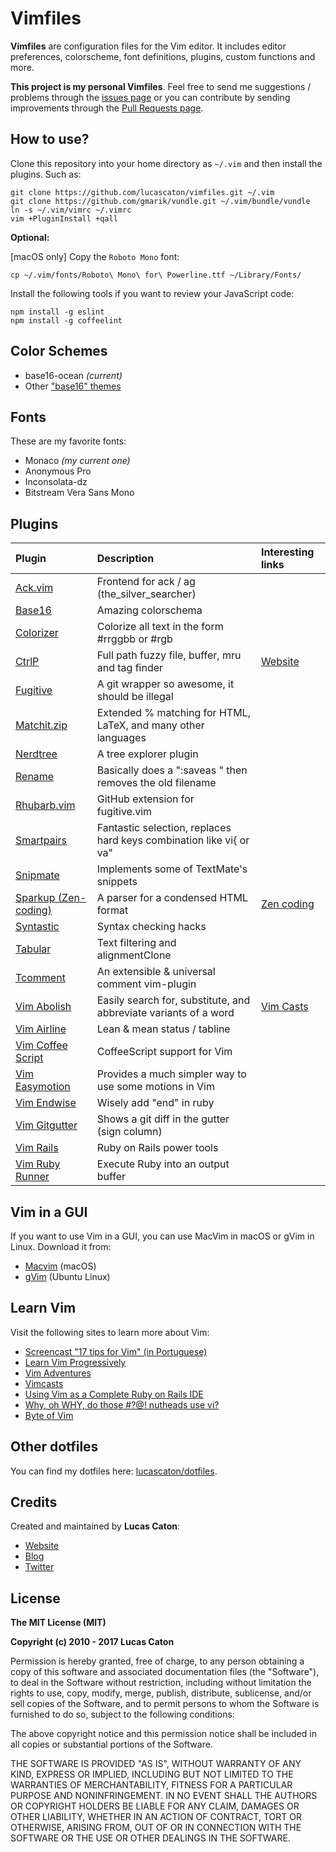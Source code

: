 # Vimfiles

**Vimfiles** are configuration files for the Vim editor. It includes editor preferences, colorscheme, font definitions, plugins, custom functions and more.

**This project is my personal Vimfiles**. Feel free to send me suggestions / problems through the [issues page](https://github.com/lucascaton/vimfiles/issues/new) or you can contribute by sending improvements through the [Pull Requests page](https://github.com/lucascaton/vimfiles/pulls).

## How to use?

Clone this repository into your home directory as `~/.vim` and then install the plugins. Such as:

    git clone https://github.com/lucascaton/vimfiles.git ~/.vim
    git clone https://github.com/gmarik/vundle.git ~/.vim/bundle/vundle
    ln -s ~/.vim/vimrc ~/.vimrc
    vim +PluginInstall +qall

**Optional:**

[macOS only] Copy the `Roboto Mono` font:

    cp ~/.vim/fonts/Roboto\ Mono\ for\ Powerline.ttf ~/Library/Fonts/

Install the following tools if you want to review your JavaScript code:

    npm install -g eslint
    npm install -g coffeelint

## Color Schemes

* base16-ocean *(current)*
* Other ["base16" themes](http://chriskempson.github.io/base16/)

## Fonts

These are my favorite fonts:

* Monaco *(my current one)*
* Anonymous Pro
* Inconsolata-dz
* Bitstream Vera Sans Mono

## Plugins

| Plugin                                                           | Description                                                         | Interesting links                  |
| :--------------------------------------------------------------- | :------------------------------------------------------------------ | :--------------------------------- |
| [Ack.vim](https://github.com/mileszs/ack.vim)                    | Frontend for ack / ag (the_silver_searcher)                         |                                    |
| [Base16](https://github.com/chriskempson/base16-vim)             | Amazing colorschema                                                 |                                    |
| [Colorizer](https://github.com/lilydjwg/colorizer)               | Colorize all text in the form #rrggbb or #rgb                       |                                    |
| [CtrlP](https://github.com/kien/ctrlp.vim)                       | Full path fuzzy file, buffer, mru and tag finder                    | [Website](http://goo.gl/nUQ1lA)    |
| [Fugitive](https://github.com/tpope/vim-fugitive)                | A git wrapper so awesome, it should be illegal                      |                                    |
| [Matchit.zip](https://github.com/vim-scripts/matchit.zip)        | Extended % matching for HTML, LaTeX, and many other languages       |                                    |
| [Nerdtree](https://github.com/scrooloose/nerdtree)               | A tree explorer plugin                                              |                                    |
| [Rename](https://github.com/danro/rename.vim)                    | Basically does a ":saveas <newfile>" then removes the old filename  |                                    |
| [Rhubarb.vim](https://github.com/tpope/vim-rhubarb)              | GitHub extension for fugitive.vim                                   |                                    |
| [Smartpairs](https://github.com/gorkunov/smartpairs.vim)         | Fantastic selection, replaces hard keys combination like vi{ or va" |                                    |
| [Snipmate](https://github.com/msanders/snipmate.vim)             | Implements some of TextMate's snippets                              |                                    |
| [Sparkup (Zen-coding)](https://github.com/rstacruz/sparkup)      | A parser for a condensed HTML format                                | [Zen coding](http://goo.gl/E4BVWd) |
| [Syntastic](https://github.com/scrooloose/syntastic)             | Syntax checking hacks                                               |                                    |
| [Tabular](https://github.com/godlygeek/tabular)                  | Text filtering and alignmentClone                                   |                                    |
| [Tcomment](https://github.com/tomtom/tcomment_vim)               | An extensible & universal comment vim-plugin                        |                                    |
| [Vim Abolish](https://github.com/tpope/vim-abolish)              | Easily search for, substitute, and abbreviate variants of a word    | [Vim Casts](http://goo.gl/CsfUJ6)  |
| [Vim Airline](https://github.com/bling/vim-airline)              | Lean & mean status / tabline                                        |                                    |
| [Vim Coffee Script](https://github.com/kchmck/vim-coffee-script) | CoffeeScript support for Vim                                        |                                    |
| [Vim Easymotion](https://github.com/easymotion/vim-easymotion)   | Provides a much simpler way to use some motions in Vim              |                                    |
| [Vim Endwise](https://github.com/tpope/vim-endwise)              | Wisely add "end" in ruby                                            |                                    |
| [Vim Gitgutter](https://github.com/airblade/vim-gitgutter)       | Shows a git diff in the gutter (sign column)                        |                                    |
| [Vim Rails](https://github.com/tpope/vim-rails)                  | Ruby on Rails power tools                                           |                                    |
| [Vim Ruby Runner](https://github.com/henrik/vim-ruby-runner)     | Execute Ruby into an output buffer                                  |                                    |

## Vim in a GUI

If you want to use Vim in a GUI, you can use MacVim in macOS or gVim in Linux. Download it from:

* [Macvim](https://github.com/macvim-dev/macvim/releases) (macOS)
* [gVim](https://apps.ubuntu.com/cat/applications/vim-gnome/) (Ubuntu Linux)

## Learn Vim

Visit the following sites to learn more about Vim:

* [Screencast "17 tips for Vim" (in Portuguese)](http://blog.lucascaton.com.br/?p=1081)
* [Learn Vim Progressively](http://yannesposito.com/Scratch/en/blog/Learn-Vim-Progressively/)
* [Vim Adventures](http://vim-adventures.com/)
* [Vimcasts](http://vimcasts.org)
* [Using Vim as a Complete Ruby on Rails IDE](http://biodegradablegeek.com/2007/12/using-vim-as-a-complete-ruby-on-rails-ide/)
* [Why, oh WHY, do those #?@! nutheads use vi?](http://www.viemu.com/a-why-vi-vim.html)
* [Byte of Vim](http://www.swaroopch.com/notes/Vim)

## Other dotfiles

You can find my dotfiles here: [lucascaton/dotfiles](https://github.com/lucascaton/dotfiles).

## Credits

Created and maintained by **Lucas Caton**:

* [Website](http://lucascaton.com.br)
* [Blog](http://blog.lucascaton.com.br/)
* [Twitter](http://twitter.com/lucascaton)

## License

**The MIT License (MIT)**

**Copyright (c) 2010 - 2017 Lucas Caton**

Permission is hereby granted, free of charge, to any person obtaining a copy of this software and associated documentation files (the "Software"), to deal in the Software without restriction, including without limitation the rights to use, copy, modify, merge, publish, distribute, sublicense, and/or sell copies of the Software, and to permit persons to whom the Software is furnished to do so, subject to the following conditions:

The above copyright notice and this permission notice shall be included in all copies or substantial portions of the Software.

THE SOFTWARE IS PROVIDED "AS IS", WITHOUT WARRANTY OF ANY KIND, EXPRESS OR IMPLIED, INCLUDING BUT NOT LIMITED TO THE WARRANTIES OF MERCHANTABILITY, FITNESS FOR A PARTICULAR PURPOSE AND NONINFRINGEMENT. IN NO EVENT SHALL THE AUTHORS OR COPYRIGHT HOLDERS BE LIABLE FOR ANY CLAIM, DAMAGES OR OTHER LIABILITY, WHETHER IN AN ACTION OF CONTRACT, TORT OR OTHERWISE, ARISING FROM, OUT OF OR IN CONNECTION WITH THE SOFTWARE OR THE USE OR OTHER DEALINGS IN THE SOFTWARE.
